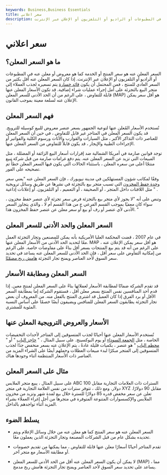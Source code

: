 ```yaml
---
keywords: Business,Business Essentials
title: سعر اعلاني
description: السعر المعلن عنه هو سعر المنتج أو الخدمة كما هو معروض أو معلن عنه في المطبوعات أو الراديو أو التلفزيون أو الإعلان عبر الإنترنت.
---
```


# سعر اعلاني
## ما هو السعر المعلن؟

السعر المعلن عنه هو سعر المنتج أو الخدمة كما هو معروض أو معلن عنه في المطبوعات أو الراديو أو التلفزيون أو الإعلان عبر الإنترنت. إذا كان السعر المعلن عنه أقل بكثير من السعر العادي للمنتج ، فمن المحتمل أن يكون [قائد خسارة](/lossleader) يتم تسعيره لجذب العملاء إلى متجر البيع بالتجزئة على أمل إجراء عمليات شراء إضافية. قد تكون الأسعار المعلن عنها قابلة للتفاوض ، على الرغم من أن الحد الأدنى للسعر المعلن (MAP) هو أقل سعر يمكن الإعلان عنه لسلعة معينة بموجب القانون.

## فهم السعر المعلن

تُستخدم الأسعار المُعلن عنها لتوعية الجمهور بسعر عنصر معروض للبيع كوسيلة للترويج. قد يكون السعر المعلن في المتاجر غير قابل للتفاوض ، في حين أن السعر المعلن للعناصر ذات التذاكر الأكبر ، مثل السيارات والقوارب والأثاث ورسوم الكلية والفواتير أو الإجراءات الطبية والإيجار ، قد يكون قابلاً للتفاوض من السعر المعلن عنها.

توجد قوانين صارمة في أمريكا الشمالية ضد إقرارات أسعار البيع الزائفة أو المضللة ، مثل المبيعات التي تزيد عن السعر المعلن عنه. يتم دفع غرامات صارمة من قبل شركة تبيع منتجًا أعلى من سعره المعلن ، باستثناء الحالات التي يكون فيها السعر المعلن خطأً تم تصحيحه على الفور.

وفقًا لمكاتب شؤون المستهلكين في مدينة نيويورك ، فإن السعر المعلن عنه "يعني سعر [وحدة حفظ المخزون](/stock-keeping-unit-sku) التي تسبب متجر بيع بالتجزئة في نشرها عن طريق وسائل ترويجية مثل اللافتات داخل المتجر ، أو الصحيفة ، أو التعميم ، أو التلفزيون. أو إعلانات إذاعية " .

وتنص على أنه "لا يجوز لأي متجر بيع بالتجزئة فرض سعر تجزئة لأي عنصر حفظ مخزون ، سواء كان معفيًا بموجب القسم الفرعي ج من هذا القسم أم لا ، والذي يتجاوز السعر الأدنى لأي عنصر أو رف أو بيع أو سعر معلن عن عنصر حفظ المخزون هذا. "

## السعر المعلن والحد الأدنى للسعر المعلن

في عام 2007 ، قضت المحكمة العليا الأمريكية بأنه يمكن للمصنعين وتجار التجزئة العمل معًا لتحديد الحد الأدنى من الأسعار المعلن عنها. MAP هو أقل سعر يمكن الإعلان عنه ، على الرغم من أنه قد يتم بيع المنتجات بسعر أقل بناءً على مفاوضات خاصة. على الرغم من إمكانية التفاوض على سعر أقل ، فإن الحد الأدنى للسعر المعلن عنه يساعد في تحديد سعر السوق لأحد العناصر ويمنح تجار التجزئة [هامش ربح مضمّنًا](/profitmargin).

## السعر المعلن ومطابقة الأسعار

قد تقدم الشركة ضمانًا لمطابقة الأسعار لعملائها بناءً على السعر المعلن لمنتج معين. إذا قدم أحد المنافسين نفس المنتج بسعر معلن أقل ، فستقوم الشركة إما بمطابقة السعر الأقل أو برد الفرق إذا كان العميل قد اشترى المنتج بالفعل منه. من المعروف أن بعض تجار التجزئة يطابقون السعر المعلن للمنافس ويضيفون أيضًا خصمًا على أساس النسبة المئوية للمشتري.

## الأسعار والعروض الترويجية المعلن عنها

تُستخدم الأسعار المعلن عنها أحيانًا لجذب المتسوقين إلى المتاجر لأحداث التخفيضات الخاصة ، مثل [الجمعة السوداء](/blackfriday) أو يوم البوكسينج. على سبيل المثال ، " [حاجز الباب](/doorbuster) " أو " [محطم الباب](/doorbuster) " هو عنصر ، بكميات قليلة عادةً ، يتم الإعلان عنه بسعر منخفض جدًا لجذب المتسوقين إلى المتجر مبكرًا لبدء مبيعات العطلات وحملهم أيضًا على الشراء المزيد من العناصر ذات الأسعار المنتظمة أثناء وجودها هناك.

## مثال على السعر المعلن

على سبيل المثال ، يبيع متجر الملابس ABC السترات ذات العلامات التجارية مقابل 100 دولار. ومع ذلك ، تتوفر سترات من نفس العلامة التجارية في متجر XYZ مقابل 90 دولارًا. تعلن عن سعر مخفض قدره 85 دولارًا للسترة خلال بيع لمدة شهر وتزيد من مخزون الملابس والإكسسوارات المتنوعة المتوفرة في متجرها من أجل إغراء العملاء بشراء المزيد أثناء تواجدهم بالداخل.

## يسلط الضوء

- السعر المعلن عنه هو سعر المنتج كما هو معلن عنه من خلال وسائل الإعلام ويتم تحديده بشكل عام من قبل الشركات المصنعة وتجار التجزئة الذين يعملون معًا.

- تقدم المتاجر أحيانًا أسعارًا معلن عنها قابلة للتفاوض ، مما يمكنها من تقديم خصومات أو مطابقة الأسعار مع متجر آخر.

- لا يمكن أن يكون السعر المعلن عنه أقل من الحد الأدنى للسعر المعلن (MAP) ، مما يساعد على تحديد سعر السوق لأحد العناصر ويمنح تجار التجزئة هامش ربح مدمج.

